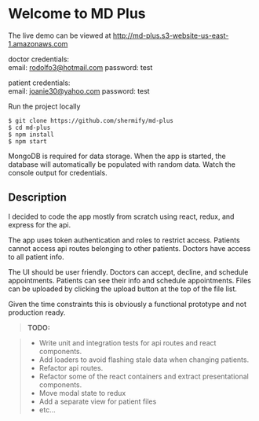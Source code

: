 Welcome to MD Plus
===================

The live demo can be viewed at http://md-plus.s3-website-us-east-1.amazonaws.com

doctor credentials:  
email: rodolfo3@hotmail.com 
password: test  

patient credentials:  
email: joanie30@yahoo.com 
password: test


Run the project locally
```
$ git clone https://github.com/shermify/md-plus
$ cd md-plus
$ npm install
$ npm start
```
MongoDB is required for data storage.  When the app is started, the database will automatically be populated with random data.  Watch the console output for credentials.

Description
-------------
I decided to code the app mostly from scratch using react, redux, and express for the api.

The app uses token authentication and roles to restrict access.  Patients cannot access api routes belonging to other patients.  Doctors have access to all patient info.

The UI should be user friendly.  Doctors can accept, decline, and schedule appointments.  Patients can see their info and schedule appointments. Files can be uploaded by clicking the upload button at the top of the file list.

Given the time constraints this is obviously a functional prototype and not production ready.
>**TODO:**

> - Write unit and integration tests for api routes and react components.
> - Add loaders to avoid flashing stale data when changing patients.
> - Refactor api routes.
> - Refactor some of the react containers and extract presentational components.
> - Move modal state to redux
> - Add a separate view for patient files
> - etc...
> 
